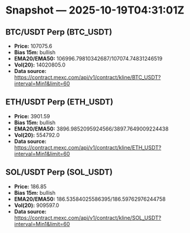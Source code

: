 # Snapshot — 2025-10-19T04:31:01Z

## BTC/USDT Perp (BTC_USDT)
- **Price:** 107075.6
- **Bias 15m:** bullish
- **EMA20/EMA50:** 106996.79810342687/107074.74831246519
- **Vol(20):** 14020805.0
- **Data source:** https://contract.mexc.com/api/v1/contract/kline/BTC_USDT?interval=Min1&limit=60

## ETH/USDT Perp (ETH_USDT)
- **Price:** 3901.59
- **Bias 15m:** bullish
- **EMA20/EMA50:** 3896.9852095924566/3897.7649009224438
- **Vol(20):** 554792.0
- **Data source:** https://contract.mexc.com/api/v1/contract/kline/ETH_USDT?interval=Min1&limit=60

## SOL/USDT Perp (SOL_USDT)
- **Price:** 186.85
- **Bias 15m:** bullish
- **EMA20/EMA50:** 186.53584025586395/186.59762976244758
- **Vol(20):** 909597.0
- **Data source:** https://contract.mexc.com/api/v1/contract/kline/SOL_USDT?interval=Min1&limit=60

